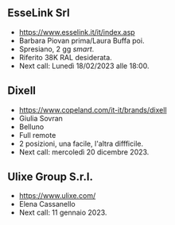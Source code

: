 ## EsseLink Srl
- https://www.esselink.it/it/index.asp
- Barbara Piovan prima/Laura Buffa poi.
- Spresiano, 2 gg *smart*.
- Riferito 38K RAL desiderata.
- Next call: Lunedì 18/02/2023 alle 18:00.

## Dixell
- https://www.copeland.com/it-it/brands/dixell
- Giulia Sovran
- Belluno
- Full remote
- 2 posizioni, una facile, l'altra diffficile.
- Next call: mercoledì 20 dicembre 2023.

## Ulixe Group S.r.l.
- https://www.ulixe.com/
- Elena Cassanello
- Next call: 11 gennaio 2023.